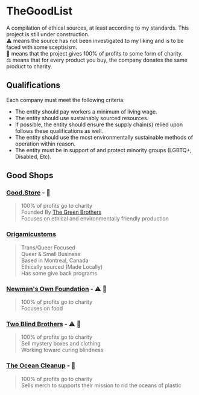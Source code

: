 # TheGoodList
A compilation of ethical sources, at least according to my standards. This project is still under construction.  
:warning: means the source has not been investigated to my liking and is to be faced with some sceptisism.  
:heart_hands: means that the project gives 100% of profits to some form of charity.  
:balance_scale: means that for every product you buy, the company donates the same product to charity.

## Qualifications
Each company must meet the following criteria:  
- The entity should pay workers a minimum of living wage.
- The entity should use sustainably sourced resources.
- If possible, the entity should ensure the supply chain(s) relied upon follows these qualifications as well.
- The entity should use the most environmentally sustainable methods of operation within reason.
- The entity must be in support of and protect minority groups (LGBTQ+, Disabled, Etc).

## Good Shops

### [Good.Store](https://good.store) - :heart_hands:
> 100% of profits go to charity  
> Founded By [The Green Brothers](https://en.wikipedia.org/wiki/Green_brothers)  
> Focuses on ethical and environmentally friendly production

### [Origamicustoms](https://origamicustoms.com)
> Trans/Queer Focused  
> Queer & Small Business  
> Based in Montreal, Canada  
> Ethically sourced (Made Locally)  
> Has some give back programs

### [Newman's Own Foundation](https://newmansown.org) - :warning: :heart_hands:  
> 100% of profits go to charity  
> Focuses on food

### [Two Blind Brothers](https://twoblindbrothers.com) - :warning: :heart_hands:  
> 100% of profits go to charity  
> Sell mystery boxes and clothing  
> Working toward curing blindness

### [The Ocean Cleanup](https://theoceancleanupstore.com) - :heart_hands:  
> 100% of profits go to charity  
> Sells merch to supports their mission to rid the oceans of plastic
> 
